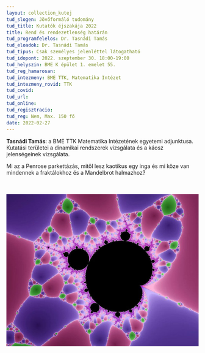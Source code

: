 ```yaml
---
layout: collection_kutej
tud_slogen: Jövőformáló tudomány
tud_title: Kutatók éjszakája 2022
title: Rend és rendezetlenség határán
tud_programfelelos: Dr. Tasnádi Tamás
tud_eloadok: Dr. Tasnádi Tamás
tud_tipus: Csak személyes jelenléttel látogatható
tud_idopont: 2022. szeptember 30. 18:00-19:00
tud_helyszin: BME K épület 1. emelet 55.
tud_reg_hamarosan:
tud_intezmeny: BME TTK, Matematika Intézet
tud_intezmeny_rovid: TTK
tud_covid:
tud_url:
tud_online:
tud_regisztracio:
tud_reg: Nem, Max. 150 fő
date: 2022-02-27
---
```


<b>Tasnádi Tamás</b>: a BME TTK Matematika Intézetének egyetemi adjunktusa. Kutatási területei a dinamikai rendszerek vizsgálata és a káosz jelenségeinek vizsgálata. 

Mi az a Penrose parkettázás, mitől lesz kaotikus egy inga és mi köze van mindennek a fraktálokhoz és a Mandelbrot halmazhoz?


<br><br>
<img src="images/rend-es-rendezetlenseg-hataran.jpg" max-width="500" class="center">
